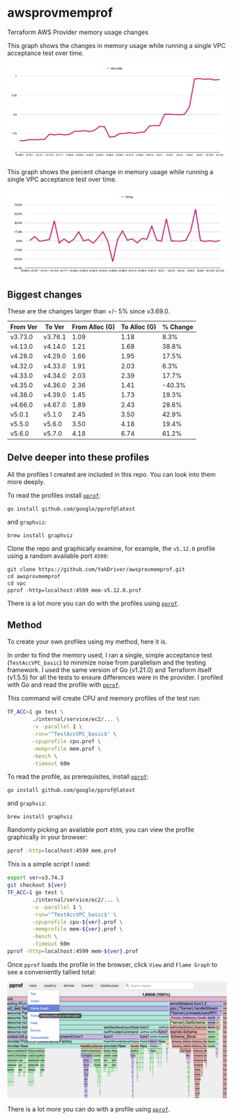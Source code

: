 # awsprovmemprof
Terraform AWS Provider memory usage changes

This graph shows the changes in memory usage while running a single VPC acceptance test over time.

![Memory Usage Changes Graph](memusechange.png "Memory Usage Changes")

This graph shows the percent change in memory usage while running a single VPC acceptance test over time.

![Percent Memory Changes](memusepctchange.png "Percent Memory Changes")

## Biggest changes

These are the changes larger than +/- 5% since v3.69.0.

| From Ver | To Ver | From Alloc (G) | To Alloc (G) | % Change |
| --- | --- | --- | --- | --- |
| v3.73.0 | v3.76.1 | 1.09 | 1.18 | 8.3% |
| v4.13.0 | v4.14.0 | 1.21 | 1.68 | 38.8% |
| v4.28.0 | v4.29.0 | 1.66 | 1.95 | 17.5% |
| v4.32.0 | v4.33.0 | 1.91 | 2.03 | 6.3% |
| v4.33.0 | v4.34.0 | 2.03 | 2.39 | 17.7% |
| v4.35.0 | v4.36.0 | 2.36 | 1.41 | -40.3% |
| v4.38.0 | v4.39.0 | 1.45 | 1.73 | 19.3% |
| v4.66.0 | v4.67.0 | 1.89 | 2.43 | 28.6% |
| v5.0.1 | v5.1.0 | 2.45 | 3.50 | 42.9% |
| v5.5.0 | v5.6.0 | 3.50 | 4.18 | 19.4% |
| v5.6.0 | v5.7.0 | 4.18 | 6.74 | 61.2% |

## Delve deeper into these profiles

All the profiles I created are included in this repo. You can look into them more deeply.

To read the profiles install [`pprof`](https://github.com/google/pprof):

```
go install github.com/google/pprof@latest
```

and `graphviz`:

```
brew install graphviz
```

Clone the repo and graphically examine, for example, the `v5.12.0` profile using a random available port `4599`:

```
git clone https://github.com/YakDriver/awsprovmemprof.git
cd awsprovmemprof
cd vpc
pprof -http=localhost:4599 mem-v5.12.0.prof
```

There is a lot more you can do with the profiles using [`pprof`](https://github.com/google/pprof).

## Method

To create your own profiles using my method, here it is.

In order to find the memory used, I ran a single, simple acceptance test (`TestAccVPC_basic`) to minimize noise from parallelism and the testing framework. I used the same version of Go (v1.21.0) and Terraform itself (v1.5.5) for all the tests to ensure differences were in the provider. I profiled with Go and read the profile with [`pprof`](https://github.com/google/pprof).

This command will create CPU and memory profiles of the test run:

```sh
TF_ACC=1 go test \
		./internal/service/ec2/... \
		-v -parallel 1 \
		-run='^TestAccVPC_basic$' \
		-cpuprofile cpu.prof \
		-memprofile mem.prof \
		-bench \
		-timeout 60m
```

To read the profile, as prerequisites, install [`pprof`](https://github.com/google/pprof):

```
go install github.com/google/pprof@latest
```

and `graphviz`:

```
brew install graphviz
```

Randomly picking an available port `4599`, you can view the profile graphically in your browser:

```sh
pprof -http=localhost:4599 mem.prof
```

This is a simple script I used:

```bash
export ver=v3.74.3
git checkout ${ver}
TF_ACC=1 go test \
		./internal/service/ec2/... \
		-v -parallel 1 \
		-run='^TestAccVPC_basic$' \
		-cpuprofile cpu-${ver}.prof \
		-memprofile mem-${ver}.prof \
		-bench \
		-timeout 60m
pprof -http=localhost:4599 mem-${ver}.prof
```

Once `pprof` loads the profile in the browser, click `View` and `Flame Graph` to see a conveniently tallied total:

![Using pprof](usingpprof.png "Using pprof")

There is a lot more you can do with a profile using [`pprof`](https://github.com/google/pprof).

